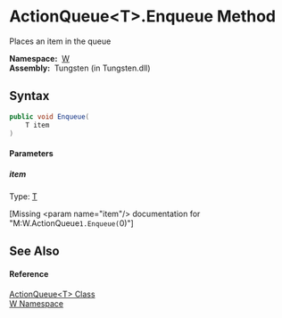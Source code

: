 ActionQueue&lt;T>.Enqueue Method
================================
  Places an item in the queue

  **Namespace:**  [W][1]  
  **Assembly:**  Tungsten (in Tungsten.dll)

Syntax
------

```csharp
public void Enqueue(
	T item
)
```

#### Parameters

##### *item*
Type: [T][2]  

[Missing &lt;param name="item"/> documentation for "M:W.ActionQueue`1.Enqueue(`0)"]



See Also
--------

#### Reference
[ActionQueue&lt;T> Class][2]  
[W Namespace][1]  

[1]: ../README.md
[2]: README.md
